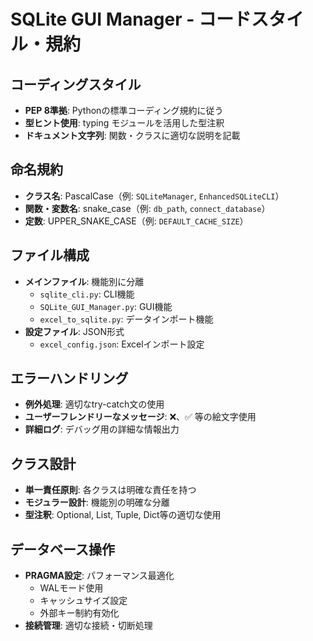 # SQLite GUI Manager - コードスタイル・規約

## コーディングスタイル
- **PEP 8準拠**: Pythonの標準コーディング規約に従う
- **型ヒント使用**: typing モジュールを活用した型注釈
- **ドキュメント文字列**: 関数・クラスに適切な説明を記載

## 命名規約
- **クラス名**: PascalCase（例: `SQLiteManager`, `EnhancedSQLiteCLI`）
- **関数・変数名**: snake_case（例: `db_path`, `connect_database`）
- **定数**: UPPER_SNAKE_CASE（例: `DEFAULT_CACHE_SIZE`）

## ファイル構成
- **メインファイル**: 機能別に分離
  - `sqlite_cli.py`: CLI機能
  - `SQLite_GUI_Manager.py`: GUI機能
  - `excel_to_sqlite.py`: データインポート機能
- **設定ファイル**: JSON形式
  - `excel_config.json`: Excelインポート設定

## エラーハンドリング
- **例外処理**: 適切なtry-catch文の使用
- **ユーザーフレンドリーなメッセージ**: ❌、✅ 等の絵文字使用
- **詳細ログ**: デバッグ用の詳細な情報出力

## クラス設計
- **単一責任原則**: 各クラスは明確な責任を持つ
- **モジュラー設計**: 機能別の明確な分離
- **型注釈**: Optional, List, Tuple, Dict等の適切な使用

## データベース操作
- **PRAGMA設定**: パフォーマンス最適化
  - WALモード使用
  - キャッシュサイズ設定
  - 外部キー制約有効化
- **接続管理**: 適切な接続・切断処理